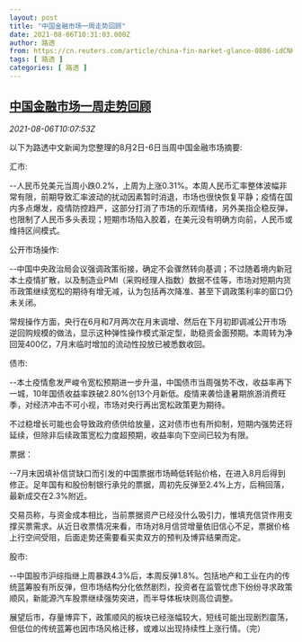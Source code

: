 ```yaml
---
layout: post
title: "中国金融市场一周走势回顾"
date: 2021-08-06T10:31:03.000Z
author: 路透
from: https://cn.reuters.com/article/china-fin-market-glance-0806-idCNKBS2F715E
tags: [ 路透 ]
categories: [ 路透 ]
---
```

<!--1628245863000-->
[中国金融市场一周走势回顾](https://cn.reuters.com/article/china-fin-market-glance-0806-idCNKBS2F715E)
------

<div>
<div><i>2021-08-06T10:07:53Z</i></div><p>以下为路透中文新闻为您整理的8月2日-6日当周中国金融市场摘要:</p><p>汇市:</p><p>--人民币兑美元当周小跌0.2%，上周为上涨0.31%。本周人民币汇率整体波幅非常有限，前期导致汇率波动的扰动因素暂时消退，市场也很快恢复平静；疫情在国内多点爆发，疫情防控趋严，这部分打消了市场的乐观情绪，另外美指企稳反弹，也限制了人民币多头表现；短期市场陷入胶着，在美元没有明确方向前，人民币或维持区间模式。</p><p>公开市场操作:</p><p>--中国中央政治局会议强调政策衔接，确定不会骤然转向基调；不过随着境内新冠本土疫情扩散，以及制造业PMI（采购经理人指数）数据不佳等，市场对短期内货币政策继续宽松的期待有增无减，认为包括再次降准、甚至下调政策利率的窗口仍未关闭。</p><p>常规操作方面，央行在6月和7月两次在月末调增、然后在下月初即调减公开市场逆回购规模的做法，显示这种弹性操作模式渐定型，助稳资金面预期。本周转为净回笼400亿，7月末临时增加的流动性投放已被悉数收回。</p><p>债市:</p><p>--本土疫情愈发严峻令宽松预期进一步升温，中国债市当周强势不改，收益率再下一城，10年国债收益率跌破2.80%创13个月新低。疫情来袭恰逢暑期旅游消费旺季，对经济冲击不可小视，市场对央行再出宽松政策更为期待。</p><p>不过稳增长可能也会导致政府债供给放量，这对债市也有所抑制，短期内强势还将延续，但除非后续政策宽松力度超预期，收益率向下空间已较为有限。</p><p>票据：</p><p>--7月末因填补信贷缺口而引发的中国票据市场畸低转贴价格，在进入8月后得到修正。足年国有和股份制银行承兑的票据，周初先反弹至2.4%上方，后稍回落，最新成交在2.3%附近。</p><p>交易员称，与资金成本相比，当前票据资产已经没什么吸引力，惟填充信贷作用支撑买票需求。从近日收票情况来看，市场对8月信贷增量依旧信心不足，票据价格上行空间受阻，后面走势还需要看买卖双方的预判及博弈结果而定。</p><p>股市:</p><p>--中国股市沪综指继上周暴跌4.3%后，本周反弹1.8%。包括地产和工业在内的传统蓝筹股有所反弹，但市场结构分化依然剧烈，投资者在监管忧虑下纷纷寻求政策顺风，新能源汽车股票继续强势突进，而半导体板块则高位调整。</p><p>展望后市，存量博弈下，政策顺风的板块已经涨幅较大，短线可能出现剧烈震荡，但低位的传统蓝筹也因市场风格迁移，或难以出现持续性上涨行情。（完）</p>
</div>
